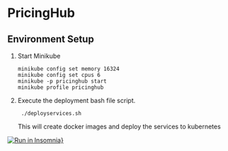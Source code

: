 # PricingHub

## Environment Setup

1. Start Minikube

       minikube config set memory 16324
       minikube config set cpus 6
       minikube -p pricinghub start
       minikube profile pricinghub

2. Execute the deployment bash file script.

        ./deployservices.sh

    This will create docker images and deploy the services to kubernetes


[![Run in Insomnia}](https://insomnia.rest/images/run.svg)](https://insomnia.rest/run/?label=Pricing%20HUB%20operatorions&uri=https%3A%2F%2Fraw.githubusercontent.com%2Frafabene%2FPricingHub%2Fmain%2FInsomnia.json)